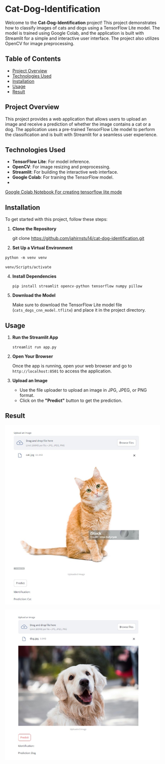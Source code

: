 
# Cat-Dog-Identification
Welcome to the **Cat-Dog-Identification** project! This project demonstrates how to classify images of cats and dogs using a TensorFlow Lite model. The model is trained using Google Colab, and the application is built with Streamlit for a simple and interactive user interface. The project also utilizes OpenCV for image preprocessing.

## Table of Contents

-   [Project Overview](#project-overview)
-   [Technologies Used](#technologies-used)
-   [Installation](#installation)
-   [Usage](#usage)
-   [Result](#result)

## Project Overview

This project provides a web application that allows users to upload an image and receive a prediction of whether the image contains a cat or a dog. The application uses a pre-trained TensorFlow Lite model to perform the classification and is built with Streamlit for a seamless user experience.

## Technologies Used

-   **TensorFlow Lite**: For model inference.
-   **OpenCV**: For image resizing and preprocessing.
-   **Streamlit**: For building the interactive web interface.
-   **Google Colab**: For training the TensorFlow model.
- 
 [Google Colab Notebook For creating tensorflow lite mode](https://colab.research.google.com/drive/1tDVjQ-Yaz_pNz4VbhSkxgh0cn43JleX0)
## Installation

To get started with this project, follow these steps:

1.  **Clone the Repository**
    
    git clone https://github.com/jahirnstu14/cat-dog-identification.git  
    
2.  **Set Up a Virtual Environment**

   `python -m venv venv`

   `venv/Scripts/activate`
    
    
4.  **Install Dependencies**
   
    `pip install streamlit
    opencv-python
    tensorflow
    numpy
    pillow` 
    
6.  **Download the Model**
    
    Make sure to download the TensorFlow Lite model file (`cats_dogs_cnn_model.tflite`) and place it in the project directory.
    

## Usage

1.  **Run the Streamlit App**
 
    `streamlit run app.py` 
    
2.  **Open Your Browser**
    
    Once the app is running, open your web browser and go to `http://localhost:8501` to access the application.
    
3.  **Upload an Image**
    
    -   Use the file uploader to upload an image in JPG, JPEG, or PNG format.
    -   Click on the **"Predict"** button to get the prediction.


## Result
![Cat Identify Successfully](https://github.com/jahirnstu14/cat-dog-identification/blob/main/output/cat_testing_result.jpg)



![Dog Identify Successfully ](https://github.com/jahirnstu14/cat-dog-identification/blob/main/output/dog_testing_result.jpg)




